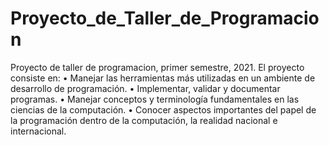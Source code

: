 # Proyecto_de_Taller_de_Programacion
Proyecto de taller de programacion, primer semestre, 2021.
El proyecto consiste en:
  •	Manejar las herramientas más utilizadas en un ambiente de desarrollo de programación.
  •	Implementar, validar y documentar programas.
  •	Manejar conceptos y terminología fundamentales en las ciencias de la computación.
  •	Conocer aspectos importantes del papel de la programación dentro de la computación, la realidad nacional e internacional.
